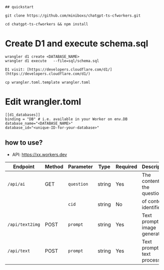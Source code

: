 ```
## quickstart
```

```
git clone https://github.com/miniboxs/chatgpt-ts-cfworkers.git
```

```
cd chatgpt-ts-cfworkers && npm install
```

# Create D1 and execute schema.sql

```
wrangler d1 create <DATABASE_NAME>
wrangler d1 execute   --file=sql/schema.sql
```

```
D1 visit: [https://developers.cloudflare.com/d1/](https://developers.cloudflare.com/d1/)
```

```
cp wrangler.toml.template wrangler.toml
```

# Edit wrangler.toml

```
[[d1_databases]]
binding = "DB" # i.e. available in your Worker on env.DB
database_name="<DATABASE_NAME>"
database_id="<unique-ID-for-your-database>"
```

## how to use?

* API: https://xx.workers.dev

| Endpoint                       | Method | Parameter   | Type   | Required | Description                                |
| ------------------------------ | ------ | ----------- | ------ | -------- | ------------------------------------------ |
| `/api/ai`                      	| GET    | `question`  | string | Yes      | The content of the question                |
|                                	|        | `cid`       | string| No       | of context identifiers               |
| `/api/text2img`             | POST   | `prompt`    | string | Yes      | Text prompt for image generation           |
| `/api/text`                    | POST   | `prompt`    | string | Yes      | Text prompt for text processing            |


